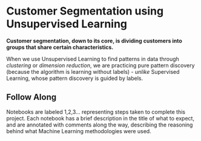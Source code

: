 # Customer Segmentation using Unsupervised Learning

**Customer segmentation, down to its core, is dividing customers into groups that share certain characteristics.**

When we use Unsupervised Learning to find patterns in data through *clustering* or *dimension reduction*, we are practicing pure pattern discovery (because the algorithm is learning without labels) - *unlike* Supervised Learning, whose pattern discovery is guided by labels.

## Follow Along
Notebooks are labeled 1,2,3... representing steps taken to complete this project. Each notebook has a brief description in the title of what to expect, and are annotated with comments along the way, describing the reasoning behind what Machine Learning methodologies were used.